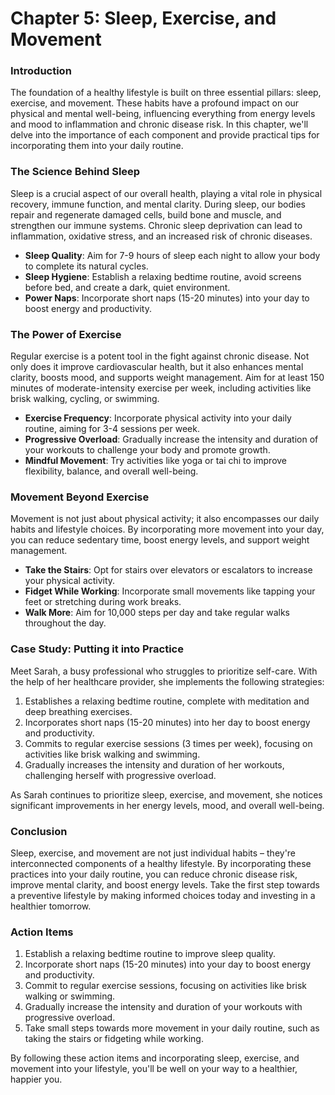 **Chapter 5: Sleep, Exercise, and Movement**
=====================================

### Introduction

The foundation of a healthy lifestyle is built on three essential pillars: sleep, exercise, and movement. These habits have a profound impact on our physical and mental well-being, influencing everything from energy levels and mood to inflammation and chronic disease risk. In this chapter, we'll delve into the importance of each component and provide practical tips for incorporating them into your daily routine.

### The Science Behind Sleep

Sleep is a crucial aspect of our overall health, playing a vital role in physical recovery, immune function, and mental clarity. During sleep, our bodies repair and regenerate damaged cells, build bone and muscle, and strengthen our immune systems. Chronic sleep deprivation can lead to inflammation, oxidative stress, and an increased risk of chronic diseases.

*   **Sleep Quality**: Aim for 7-9 hours of sleep each night to allow your body to complete its natural cycles.
*   **Sleep Hygiene**: Establish a relaxing bedtime routine, avoid screens before bed, and create a dark, quiet environment.
*   **Power Naps**: Incorporate short naps (15-20 minutes) into your day to boost energy and productivity.

### The Power of Exercise

Regular exercise is a potent tool in the fight against chronic disease. Not only does it improve cardiovascular health, but it also enhances mental clarity, boosts mood, and supports weight management. Aim for at least 150 minutes of moderate-intensity exercise per week, including activities like brisk walking, cycling, or swimming.

*   **Exercise Frequency**: Incorporate physical activity into your daily routine, aiming for 3-4 sessions per week.
*   **Progressive Overload**: Gradually increase the intensity and duration of your workouts to challenge your body and promote growth.
*   **Mindful Movement**: Try activities like yoga or tai chi to improve flexibility, balance, and overall well-being.

### Movement Beyond Exercise

Movement is not just about physical activity; it also encompasses our daily habits and lifestyle choices. By incorporating more movement into your day, you can reduce sedentary time, boost energy levels, and support weight management.

*   **Take the Stairs**: Opt for stairs over elevators or escalators to increase your physical activity.
*   **Fidget While Working**: Incorporate small movements like tapping your feet or stretching during work breaks.
*   **Walk More**: Aim for 10,000 steps per day and take regular walks throughout the day.

### Case Study: Putting it into Practice

Meet Sarah, a busy professional who struggles to prioritize self-care. With the help of her healthcare provider, she implements the following strategies:

1.  Establishes a relaxing bedtime routine, complete with meditation and deep breathing exercises.
2.  Incorporates short naps (15-20 minutes) into her day to boost energy and productivity.
3.  Commits to regular exercise sessions (3 times per week), focusing on activities like brisk walking and swimming.
4.  Gradually increases the intensity and duration of her workouts, challenging herself with progressive overload.

As Sarah continues to prioritize sleep, exercise, and movement, she notices significant improvements in her energy levels, mood, and overall well-being.

### Conclusion

Sleep, exercise, and movement are not just individual habits – they're interconnected components of a healthy lifestyle. By incorporating these practices into your daily routine, you can reduce chronic disease risk, improve mental clarity, and boost energy levels. Take the first step towards a preventive lifestyle by making informed choices today and investing in a healthier tomorrow.

### Action Items

1.  Establish a relaxing bedtime routine to improve sleep quality.
2.  Incorporate short naps (15-20 minutes) into your day to boost energy and productivity.
3.  Commit to regular exercise sessions, focusing on activities like brisk walking or swimming.
4.  Gradually increase the intensity and duration of your workouts with progressive overload.
5.  Take small steps towards more movement in your daily routine, such as taking the stairs or fidgeting while working.

By following these action items and incorporating sleep, exercise, and movement into your lifestyle, you'll be well on your way to a healthier, happier you.

